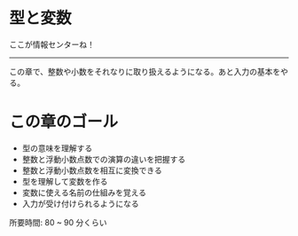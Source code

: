# 型と変数

ここが情報センターね！

---

この章で、整数や小数をそれなりに取り扱えるようになる。あと入力の基本をやる。

# この章のゴール

* 型の意味を理解する
* 整数と浮動小数点数での演算の違いを把握する
* 整数と浮動小数点数を相互に変換できる
* 型を理解して変数を作る
* 変数に使える名前の仕組みを覚える
* 入力が受け付けられるようになる

所要時間: 80 ~ 90 分くらい
